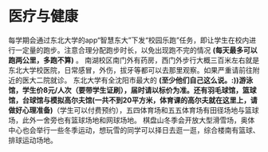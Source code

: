 # 医疗与健康
 每学期会通过东北大学的app“智慧东大”下发“校园乐跑”任务，即让学生在校内进行一定量的跑步。注意合理分配跑步时长，以免出现跑不完的情况 **(每天最多可以跑两公里，多跑不算)** 。
南湖校区南门外有药房，西门外步行大概三百米左右就是东北大学校医院，日常感冒，外伤，拔牙等都可以去那里观察。如果严重请前往附近的医大二院就诊。
东北大学有全沈阳市最大的 **(至少他们自己这么说。:))**游泳馆，学生价8元/人次（要带学生证刷），届时请以标价为准。还有羽毛球馆，篮球馆，台球馆与模拟高尔夫馆**(一共不到20平方米，体育课的高尔夫就在这里上，请做好心理准备)**（学生可以付费预约），五四体育场和五五体育场有田径场地与篮球场，此外一舍旁也有篮球场地和网球场地。
棋盘山冬季会开放大型滑雪场，奥体中心也会举行一些冬季运动，想玩雪的同学可以择日去逛一逛，综合楼南有篮球、排球运动场地。